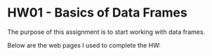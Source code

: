 # HW01 - Basics of Data Frames

The purpose of this assignment is to start working with data frames. 

Below are the web pages I used to complete the HW:
